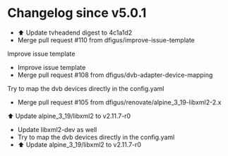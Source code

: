 # Changelog since v5.0.1
- ⬆️ Update tvheadend digest to 4c1a1d2 
- Merge pull request #110 from dfigus/improve-issue-template

Improve issue template 
- Improve issue template 
- Merge pull request #108 from dfigus/dvb-adapter-device-mapping

Try to map the dvb devices directly in the config.yaml 
- Merge pull request #105 from dfigus/renovate/alpine_3_19-libxml2-2.x

⬆️ Update alpine_3_19/libxml2 to v2.11.7-r0 
- Update libxml2-dev as well 
- Try to map the dvb devices directly in the config.yaml 
- ⬆️ Update alpine_3_19/libxml2 to v2.11.7-r0 
